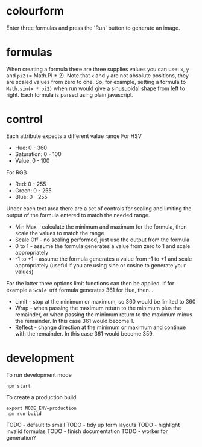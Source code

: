 # colourform
Enter three formulas and press the 'Run' button to generate an image.

# formulas
When creating a formula there are three supplies values you can use:  `x`, `y` and `pi2` (= Math.PI * 2).
Note that `x` and `y` are not absolute positions, they are scaled values from zero to one.
So, for example, setting a formula to `Math.sin(x * pi2)` when run would give a sinusuoidal shape from left to right.
Each formula is parsed using plain javascript.

# control
Each attribute expects a different value range
For HSV
* Hue: 0 - 360
* Saturation: 0 - 100
* Value: 0 - 100

For RGB
* Red: 0 - 255
* Green: 0 - 255
* Blue: 0 - 255

Under each text area there are a set of controls for scaling and limiting the output of the formula entered to match the needed range.
* Min Max - calculate the minimum and maximum for the formula, then scale the values to match the range
* Scale Off - no scaling performed, just use the output from the formula
* 0 to 1 - assume the formula generates a value from zero to 1 and scale appropriately
* -1 to +1 - assume the formula generates a value from -1 to +1 and scale appropriately (useful if you are using sine or cosine to generate your values)

For the latter three options limit functions can then be applied. If for example a `Scale Off` formula generates 361 for Hue, then...
* Limit - stop at the minimum or maximum, so 360 would be limited to 360
* Wrap - when passing the maximum return to the minimum plus the remainder, or when passing the minimum return to the maximum minus the remainder. In this case 361 would become 1.
* Reflect - change direction at the minimum or maximum and continue with the remainder. In this case 361 would become 359.

# development
To run development mode
```
npm start
```
To create a production build
```
export NODE_ENV=production
npm run build
```

TODO - default to small
TODO - tidy up form layouts
TODO - highlight invalid formulas
TODO - finish documentation
TODO - worker for generation?

